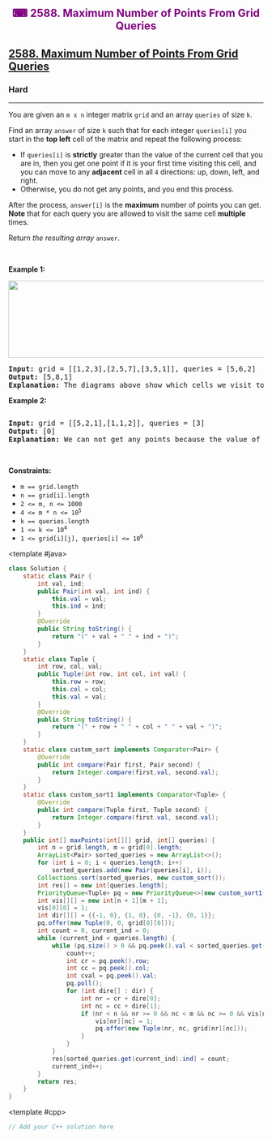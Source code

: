 <div align = "center">
<h style = "margin-bottom: 0px; margin-top: 0px; color : purple;" align = "center" class = "header">

## ⌨ 2588. Maximum Number of Points From Grid Queries

</h>
</div>

<h2><a href="https://leetcode.com/problems/maximum-number-of-points-from-grid-queries" target = "_blank">2588. Maximum Number of Points From Grid Queries</a></h2><h3>Hard</h3><hr><p>You are given an <code>m x n</code> integer matrix <code>grid</code> and an array <code>queries</code> of size <code>k</code>.</p>

<p>Find an array <code>answer</code> of size <code>k</code> such that for each integer <code>queries[i]</code> you start in the <strong>top left</strong> cell of the matrix and repeat the following process:</p>

<ul>
	<li>If <code>queries[i]</code> is <strong>strictly</strong> greater than the value of the current cell that you are in, then you get one point if it is your first time visiting this cell, and you can move to any <strong>adjacent</strong> cell in all <code>4</code> directions: up, down, left, and right.</li>
	<li>Otherwise, you do not get any points, and you end this process.</li>
</ul>

<p>After the process, <code>answer[i]</code> is the <strong>maximum</strong> number of points you can get. <strong>Note</strong> that for each query you are allowed to visit the same cell <strong>multiple</strong> times.</p>

<p>Return <em>the resulting array</em> <code>answer</code>.</p>

<p>&nbsp;</p>
<p><strong class="example">Example 1:</strong></p>
<img alt="" src="https://assets.leetcode.com/uploads/2025/03/15/image1.png" style="width: 571px; height: 152px;" />
<pre>
<strong>Input:</strong> grid = [[1,2,3],[2,5,7],[3,5,1]], queries = [5,6,2]
<strong>Output:</strong> [5,8,1]
<strong>Explanation:</strong> The diagrams above show which cells we visit to get points for each query.</pre>

<p><strong class="example">Example 2:</strong></p>
<img alt="" src="https://assets.leetcode.com/uploads/2022/10/20/yetgriddrawio-2.png" />
<pre>
<strong>Input:</strong> grid = [[5,2,1],[1,1,2]], queries = [3]
<strong>Output:</strong> [0]
<strong>Explanation:</strong> We can not get any points because the value of the top left cell is already greater than or equal to 3.
</pre>

<p>&nbsp;</p>
<p><strong>Constraints:</strong></p>

<ul>
	<li><code>m == grid.length</code></li>
	<li><code>n == grid[i].length</code></li>
	<li><code>2 &lt;= m, n &lt;= 1000</code></li>
	<li><code>4 &lt;= m * n &lt;= 10<sup>5</sup></code></li>
	<li><code>k == queries.length</code></li>
	<li><code>1 &lt;= k &lt;= 10<sup>4</sup></code></li>
	<li><code>1 &lt;= grid[i][j], queries[i] &lt;= 10<sup>6</sup></code></li>
</ul>

<CodeTabs :languages="[ { name: 'C++', slot: 'cpp' }, { name: 'Java', slot: 'java' } ]">

<template #java>

```java
class Solution {
    static class Pair {
        int val, ind;
        public Pair(int val, int ind) {
            this.val = val;
            this.ind = ind;
        }
        @Override
        public String toString() {
            return "(" + val + " " + ind + ")";
        }
    }
    static class Tuple {
        int row, col, val;
        public Tuple(int row, int col, int val) {
            this.row = row;
            this.col = col;
            this.val = val;
        }
        @Override
        public String toString() {
            return "(" + row + " " + col + " " + val + ")";
        }
    }
    static class custom_sort implements Comparator<Pair> {
        @Override
        public int compare(Pair first, Pair second) {
            return Integer.compare(first.val, second.val);
        }
    }
    static class custom_sort1 implements Comparator<Tuple> {
        @Override
        public int compare(Tuple first, Tuple second) {
            return Integer.compare(first.val, second.val);
        }
    }
    public int[] maxPoints(int[][] grid, int[] queries) {
        int n = grid.length, m = grid[0].length;
        ArrayList<Pair> sorted_queries = new ArrayList<>();
        for (int i = 0; i < queries.length; i++)
            sorted_queries.add(new Pair(queries[i], i));
        Collections.sort(sorted_queries, new custom_sort());
        int res[] = new int[queries.length];
        PriorityQueue<Tuple> pq = new PriorityQueue<>(new custom_sort1());
        int vis[][] = new int[n + 1][m + 1];
        vis[0][0] = 1;
        int dir[][] = {{-1, 0}, {1, 0}, {0, -1}, {0, 1}};
        pq.offer(new Tuple(0, 0, grid[0][0]));
        int count = 0, current_ind = 0;
        while (current_ind < queries.length) {
            while (pq.size() > 0 && pq.peek().val < sorted_queries.get(current_ind).val) {
                count++;
                int cr = pq.peek().row;
                int cc = pq.peek().col;
                int cval = pq.peek().val;
                pq.poll();
                for (int dire[] : dir) {
                    int nr = cr + dire[0];
                    int nc = cc + dire[1];
                    if (nr < n && nr >= 0 && nc < m && nc >= 0 && vis[nr][nc] == 0) {
                        vis[nr][nc] = 1;
                        pq.offer(new Tuple(nr, nc, grid[nr][nc]));
                    }
                }
            }
            res[sorted_queries.get(current_ind).ind] = count;
            current_ind++;
        }
        return res;
    }
}
```

</template>

<template #cpp>

```cpp
// Add your C++ solution here
```

</template>

</CodeTabs>
